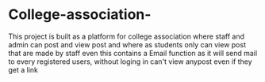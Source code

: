 # College-association-
This project is  built as a platform for college association where staff and admin can post and view post and where as students only can view post that are made by staff even this contains a Email function as it will send mail to every registered users, without loging in can't view anypost even if they get a link 
